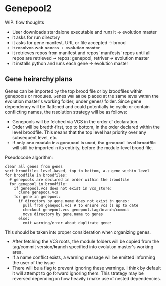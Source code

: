 # Genepool2

WIP: flow thoughts

* User downloads standalone executable and runs it -> evolution master
* it asks for run directory
* it asks for gene manifest. URL or file accepted -> brood
* it resolves web access -> evolution master
* it retrieves repos from manifest and repos' manifests' repos until all repos are retrieved -> repos: genepool, retriver -> evolution master
* it installs python and runs each gene -> evolution master


## Gene heirarchy plans

Genes can be imported by the top brood file or by broodfiles within genepools or modules.
Genes will all be placed at the same level within the evolution master's working folder, under genes/ folder.
Since gene dependency will be flattened and could potentially be cyclic or contain conflicting names, the resolution strategy will be as follows:

* Genepools will be fetched via VCS in the order of declaration.
* Order will be bredth-first, top to bottom, in the order declared within the level broodfile. This means that the top level has priority over any subsequent level, etc.
* If only one module in a genepool is used, the genepool-level broodfile will still be imported in its entirity, before the module-level brood file.

Pseudocode algorithm:
```
clear all genes from genes
sort broodfiles level-based, top to bottom, a-z gene within level
for broodfile in broodfiles:
  # genepools are declared in order within the broodfile
  for genepool in broodfile:
    if genepool.vcs does not exist in vcs_store:
      clone genepool.vcs
    for gene in genepool:
      if directory by gene.name does not exist in genes:
        pull from genepool.vcs # to ensure vcs is up to date
        checkout genepool.vcs genepool.tag/branch/commit
        move directory by gene.name to genes
      else:
        emit warning/error about duplicate genes
```
This should be taken into proper consideration when organizing genes.
* After fetching the VCS roots, the module folders will be copied from the tag/commit version/branch specified into evolution master's working area.
* If a name conflict exists, a warning message will be emitted informing the user of the issue.
* There will be a flag to prevent ignoring these warnings.
I think by default it will attempt to go forward ignoring them.
This strategy may be reversed depending on how heavily i make use of nested dependencies.

